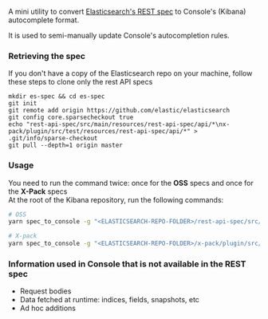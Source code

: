 A mini utility to convert [Elasticsearch's REST spec](https://github.com/elastic/elasticsearch/blob/master/rest-api-spec) to Console's (Kibana) autocomplete format.


It is used to semi-manually update Console's autocompletion rules.

### Retrieving the spec

If you don't have a copy of the Elasticsearch repo on your machine, follow these steps to clone only the rest API specs

```
mkdir es-spec && cd es-spec
git init
git remote add origin https://github.com/elastic/elasticsearch
git config core.sparsecheckout true
echo "rest-api-spec/src/main/resources/rest-api-spec/api/*\nx-pack/plugin/src/test/resources/rest-api-spec/api/*" > .git/info/sparse-checkout
git pull --depth=1 origin master
```

### Usage

You need to run the command twice: once for the **OSS** specs and once for the **X-Pack** specs  
At the root of the Kibana repository, run the following commands:

```sh
# OSS
yarn spec_to_console -g "<ELASTICSEARCH-REPO-FOLDER>/rest-api-spec/src/main/resources/rest-api-spec/api/*" -d "src/legacy/core_plugins/console/server/api_server/spec/generated"

# X-pack
yarn spec_to_console -g "<ELASTICSEARCH-REPO-FOLDER>/x-pack/plugin/src/test/resources/rest-api-spec/api/*" -d "x-pack/legacy/plugins/console_extensions/spec/generated"
```

### Information used in Console that is not available in the REST spec

* Request bodies
* Data fetched at runtime: indices, fields, snapshots, etc
* Ad hoc additions
